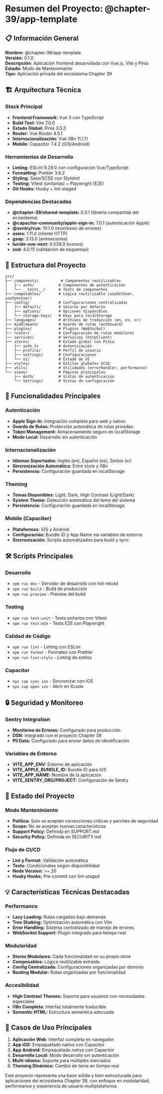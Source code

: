 # Resumen del Proyecto: @chapter-39/app-template

## 📋 Información General

**Nombre:** @chapter-39/app-template  
**Versión:** 0.1.0  
**Descripción:** Aplicación frontend desarrollada con Vue.js, Vite y Pinia  
**Estado:** Modo de Mantenimiento  
**Tipo:** Aplicación privada del ecosistema Chapter 39  

## 🏗️ Arquitectura Técnica

### Stack Principal
- **Frontend Framework:** Vue 3 con TypeScript
- **Build Tool:** Vite 7.0.0
- **Estado Global:** Pinia 3.0.3
- **Router:** Vue Router 4.5.1
- **Internacionalización:** Vue i18n 11.1.11
- **Mobile:** Capacitor 7.4.2 (iOS/Android)

### Herramientas de Desarrollo
- **Linting:** ESLint 9.29.0 con configuración Vue/TypeScript
- **Formatting:** Prettier 3.6.2
- **Styling:** Sass/SCSS con Stylelint
- **Testing:** Vitest (unitarias) + Playwright (E2E)
- **Git Hooks:** Husky + lint-staged

### Dependencias Destacadas
- **@chapter-39/shared-template:** 0.3.1 (librería compartida del ecosistema)
- **@capacitor-community/apple-sign-in:** 7.0.1 (autenticación Apple)
- **@sentry/vue:** 10.1.0 (monitoreo de errores)
- **axios:** 1.11.0 (cliente HTTP)
- **gsap:** 3.13.0 (animaciones)
- **lucide-vue-next:** 0.539.0 (iconos)
- **zod:** 4.0.15 (validación de esquemas)

## 📁 Estructura del Proyecto

```
src/
├── components/          # Componentes reutilizables
│   ├── auth/           # Componentes de autenticación
│   └── __tests__/      # Tests de componentes
├── composables/        # Lógica reutilizable (useSetUser, useSyncUser)
├── config/             # Configuraciones centralizadas
│   ├── default/        # Valores por defecto
│   ├── options/        # Opciones disponibles
│   └── storage-keys/   # Keys para localStorage
├── languages/          # Archivos de traducción (en, es, sr)
├── middleware/         # Guards de rutas (authGuard)
├── plugins/            # Plugins (WebSocket)
├── router/             # Configuración de rutas modulares
├── services/           # Servicios (httpClient)
├── stores/             # Estado global con Pinia
│   ├── auth.ts         # Autenticación
│   ├── profile/        # Perfil de usuario
│   ├── settings/       # Configuraciones
│   └── ui/             # Estado de UI
├── styles/             # Estilos globales SCSS
├── utils/              # Utilidades (errorHandler, performance)
└── views/              # Páginas principales
    ├── Auth/           # Vistas de autenticación
    └── Settings/       # Vistas de configuración
```

## 🔧 Funcionalidades Principales

### Autenticación
- **Apple Sign-In:** Integración completa para web y nativo
- **Guards de Rutas:** Protección automática de rutas privadas
- **Token Management:** Almacenamiento seguro en localStorage
- **Modo Local:** Desarrollo sin autenticación

### Internacionalización
- **Idiomas Soportados:** Inglés (en), Español (es), Serbio (sr)
- **Sincronización Automática:** Entre store y i18n
- **Persistencia:** Configuración guardada en localStorage

### Theming
- **Temas Disponibles:** Light, Dark, High Contrast (Light/Dark)
- **System Theme:** Detección automática del tema del sistema
- **Persistencia:** Configuración guardada en localStorage

### Mobile (Capacitor)
- **Plataformas:** iOS y Android
- **Configuración:** Bundle ID y App Name via variables de entorno
- **Sincronización:** Scripts automatizados para build y sync

## 🛠️ Scripts Principales

### Desarrollo
- `npm run dev` - Servidor de desarrollo con hot reload
- `npm run build` - Build de producción
- `npm run preview` - Preview del build

### Testing
- `npm run test:unit` - Tests unitarios con Vitest
- `npm run test:e2e` - Tests E2E con Playwright

### Calidad de Código
- `npm run lint` - Linting con ESLint
- `npm run format` - Formateo con Prettier
- `npm run lint:style` - Linting de estilos

### Capacitor
- `npx cap sync ios` - Sincronizar con iOS
- `npx cap open ios` - Abrir en Xcode

## 🔒 Seguridad y Monitoreo

### Sentry Integration
- **Monitoreo de Errores:** Configurado para producción
- **DSN:** Integrado con el proyecto Chapter 39
- **PII Data:** Configurado para enviar datos de identificación

### Variables de Entorno
- **VITE_APP_ENV:** Entorno de aplicación
- **VITE_APPLE_BUNDLE_ID:** Bundle ID para iOS
- **VITE_APP_NAME:** Nombre de la aplicación
- **VITE_SENTRY_ORG/PROJECT:** Configuración de Sentry

## 🔄 Estado del Proyecto

### Modo Mantenimiento
- **Política:** Solo se aceptan correcciones críticas y parches de seguridad
- **Scope:** No se aceptan nuevas características
- **Support Policy:** Definida en SUPPORT.md
- **Security Policy:** Definida en SECURITY.md

### Flujo de CI/CD
- **Lint y Format:** Validación automática
- **Tests:** Condicionales según disponibilidad
- **Node Version:** >= 20
- **Husky Hooks:** Pre-commit con lint-staged

## 💡 Características Técnicas Destacadas

### Performance
- **Lazy Loading:** Rutas cargadas bajo demanda
- **Tree Shaking:** Optimización automática con Vite
- **Error Handling:** Sistema centralizado de manejo de errores
- **WebSocket Support:** Plugin integrado para tiempo real

### Modularidad
- **Stores Modulares:** Cada funcionalidad en su propio store
- **Composables:** Lógica reutilizable extraída
- **Config Centralizada:** Configuraciones organizadas por dominio
- **Routing Modular:** Rutas organizadas por funcionalidad

### Accesibilidad
- **High Contrast Themes:** Soporte para usuarios con necesidades especiales
- **i18n Completa:** Interfaz totalmente traducible
- **Semantic HTML:** Estructura semántica adecuada

## 🎯 Casos de Uso Principales

1. **Aplicación Web:** Interfaz completa en navegador
2. **App iOS:** Empaquetado nativo con Capacitor
3. **App Android:** Empaquetado nativo con Capacitor
4. **Desarrollo Local:** Modo desarrollo sin autenticación
5. **Multi-idioma:** Soporte para múltiples mercados
6. **Theming Dinámico:** Cambio de tema en tiempo real

Este proyecto representa una base sólida y bien estructurada para aplicaciones del ecosistema Chapter 39, con enfoque en modularidad, performance y experiencia de usuario multiplataforma.

